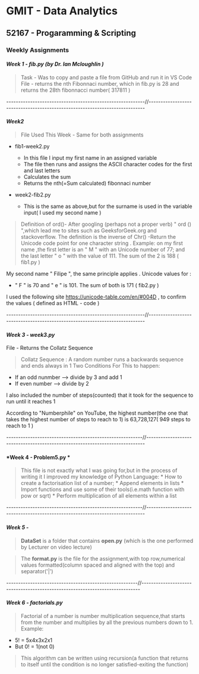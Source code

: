 # GMIT - Data Analytics

## 52167 - Progaramming & Scripting

### **Weekly Assignments** 


#### *Week 1 - fib.py (by Dr. Ian Mcloughlin )*

  > Task - Was to copy and paste a file from GitHub and run it in VS Code
  > File - returns the nth Fibonnaci number, which in fib.py is 28 and returns the 28th fibonnacci number( 317811 )


----------------------------------------------------------//----------------------------------------------------------------------------


#### *Week2* 

> File Used This Week - Same for both assignments
   * fib1-week2.py 
      * In this file I input my first name in an assigned variable
      * The file then runs and assigns the ASCII character codes for the first and last letters 
      * Calculates the sum
      * Returns the nth(=Sum calculated) fibonnaci number
  
  * week2-fib2.py 
      * This is the same as above,but for the surname is used in the variable input( I used my second name )
      
 > Definition of ord()- After googling (perhaps not a proper verb) " ord () ",which lead me to sites such as GeeksforGeek.org and stackoverflow. The definition is the inverse of Chr() -Return the Unicode code point for one character string . Example: on my first name ,the first letter is an " M " with an Unicode number of 77; and the last letter " o " with the value of 111. The sum of the 2 is 188 ( fib1.py )

My second name  " Filipe ", the same principle applies . Unicode values for :

- " F " is 70 and " e " is 101. The sum of both is 171 ( fib2.py )

I used the following site https://unicode-table.com/en/#004D , to confirm the values ( defined as HTML - code )
      
      
----------------------------------------------------------//----------------------------------------------------------------------------
           
#### *Week 3 - week3.py*

File - Returns the Collatz Sequence
> Collatz Sequence :
> A random number runs a backwards sequence and ends always in 1
   > Two Conditions For This to happen:
* If an odd nunmber --> divide by 3 and add 1
* If even number --> divide by 2

I also included the number of steps(counted) that it took for the sequence to run until it reaches 1 

According to "Numberphile" on YouTube, the highest number(the one that takes the highest number of steps to reach to 1) is 63,728,127( 949 steps to reach to 1 )


---------------------------------------------------------//-----------------------------------------------------------------------------


#### *Week 4 - Problem5.py *

> This file is not exactly what I was going for,but in the process of writing it I improved my knowledge of Python Language:
    * How to create a factorisation list of a number;
    * Append elements in lists
    * Import functions and use some of their tools(i.e.math function with pow or sqrt)
    * Perform multiplication of all elements within a list




---------------------------------------------------------//-----------------------------------------------------------------------------


#### *Week 5* - <DataSet>
  > **DataSet** is a folder that contains **open.py** (which is the one performed by Lecturer on video lecture)
  
  > The **format.py** is the file for the assignment,with top row,numerical values formatted(column spaced and aligned with the top) and separator('|')
  
  
  -------------------------------------------------------//-----------------------------------------------------------------------------
  
  
#### *Week 6 - factorials.py*


> Factorial of a number is number multiplication sequence,that starts from the number and multiplies by all the previous numbers down to 1.
   > Example:
   
   * 5! = 5x4x3x2x1
   * But 0! = 1(not 0)
   
> This algorithm can be written using recursion(a function that returns to itself until the condition is no longer satisfied-exiting the function)
